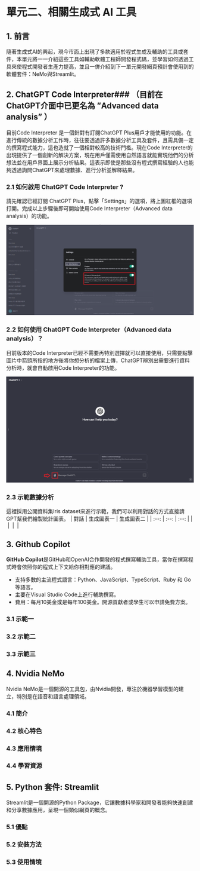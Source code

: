 # 單元二、相關生成式 AI 工具

## 1. 前言
隨著生成式AI的興起，現今市面上出現了多款適用於程式生成及輔助的工具或套件，本單元將一一介紹這些工具如輔助軟體工程師開發程式碼，並學習如何透過工具來使程式開發者生產力提高，並且一併介紹到下一單元開發網頁預計會使用到的軟體套件：NeMo與Streamlit。

## 2. ChatGPT Code Interpreter### **（目前在ChatGPT介面中已更名為 ”Advanced data analysis” ）**
目前Code Interpreter 是一個針對有訂閱ChatGPT Plus用戶才能使用的功能。在進行傳統的數據分析工作時，往往要透過許多數據分析工具及套件，且需具備一定的撰寫程式能力，這也造就了一個相對較高的技術門檻。現在Code Interpreter的出現提供了一個創新的解決方案，現在用戶僅需使用自然語言就能實現他們的分析想法並在用戶界面上展示分析結果。這表示即使是那些沒有程式撰寫經驗的人也能夠透過詢問ChatGPT來處理數據、進行分析並解釋結果。

### 2.1 如何啟用 ChatGPT Code Interpreter ?
請先確認已經訂閱 ChatGPT Plus，點擊「Settings」的選項，將上圖紅框的選項打開。完成以上步驟後即可開始使用Code Interpreter（Advanced data analysis）的功能。

<div align=center>
<img src="https://github.com/AI-FREE-Team/Generative-AI-Industrial-Case-Study/blob/main/%E6%95%99%E6%A1%884%EF%BC%9A%E7%A8%8B%E5%BC%8F%E7%94%9F%E6%88%90%E8%88%87%E8%BC%94%E5%8A%A9/pics/unit2/%E5%95%9F%E7%94%A8GPT.png" width="600px">
</div>

### 2.2 如何使用 ChatGPT Code Interpreter（Advanced data analysis）？
目前版本的Code Interpreter已經不需要再特別選擇就可以直接使用，只需要點擊圖片中箭頭所指的地方後將你想分析的檔案上傳，ChatGPT辨別出需要進行資料分析時，就會自動啟用Code Interpreter的功能。

<div align=center>
<img src="https://github.com/AI-FREE-Team/Generative-AI-Industrial-Case-Study/blob/main/%E6%95%99%E6%A1%884%EF%BC%9A%E7%A8%8B%E5%BC%8F%E7%94%9F%E6%88%90%E8%88%87%E8%BC%94%E5%8A%A9/pics/unit2/%E4%BD%BF%E7%94%A8GPT.png" width="600px">
</div>

### 2.3 示範數據分析
這裡採用公開資料集Iris dataset來進行示範，我們可以利用對話的方式直接請GPT幫我們繪製統計圖表。
| 對話 | 生成圖表一 | 生成圖表二 |
| :--: | :--: | :--: | 
| ![]() | ![]() | ![]() |

## 3. Github Copilot
**GitHub Copilot**是GitHub和OpenAI合作開發的程式撰寫輔助工具，當你在撰寫程式時會依照你的程式上下文給你相對應的建議。
* 支持多數的主流程式語言：Python、JavaScript、TypeScript、Ruby 和 Go等語言。
* 主要在Visual Studio Code上進行輔助撰寫。
* 費用：每月10美金或是每年100美金。開源貢獻者或學生可以申請免費方案。

### 3.1 示範一

### 3.2 示範二

### 3.3 示範三

## 4. Nvidia NeMo 
Nvidia NeMo是一個開源的工具包，由Nvidia開發，專注於機器學習模型的建立，特別是在語音和語言處理領域。

### 4.1 簡介

### 4.2 核心特色

### 4.3 應用情境

### 4.4 學習資源

## 5. Python 套件: Streamlit
Streamlit是一個開源的Python Package，它讓數據科學家和開發者能夠快速創建和分享數據應用，呈現一個類似網頁的概念。

### 5.1 優點

### 5.2 安裝方法

### 5.3 使用情境